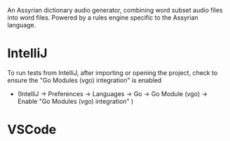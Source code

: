 An Assyrian dictionary audio generator, combining word subset audio files into word files. Powered by a rules engine specific to the Assyrian language.

# IntelliJ
To run tests from IntelliJ, after importing or opening the project, check to ensure the "Go Modules (vgo) integration" is enabled 
* (IntelliJ -> Preferences -> Languages -> Go -> Go Module (vgo) -> Enable "Go Modules (vgo) integration" )

# VSCode





